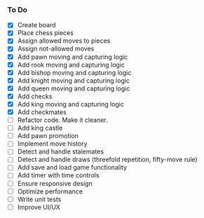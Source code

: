 ### To Do
- [x] Create board
- [x] Place chess pieces
- [x] Assign allowed moves to pieces
- [x] Assign not-allowed moves
- [x] Add pawn moving and capturing logic
- [x] Add rook moving and capturing logic
- [x] Add bishop moving and capturing logic
- [x] Add knight moving and capturing logic
- [x] Add queen moving and capturing logic
- [x] Add checks
- [x] Add king moving and capturing logic
- [x] Add checkmates
- [ ] Refactor code. Make it cleaner.
- [ ] Add king castle
- [ ] Add pawn promotion
- [ ] Implement move history
- [ ] Detect and handle stalemates
- [ ] Detect and handle draws (threefold repetition, fifty-move rule)
- [ ] Add save and load game functionality
- [ ] Add timer with time controls
- [ ] Ensure responsive design
- [ ] Optimize performance
- [ ] Write unit tests
- [ ] Improve UI/UX